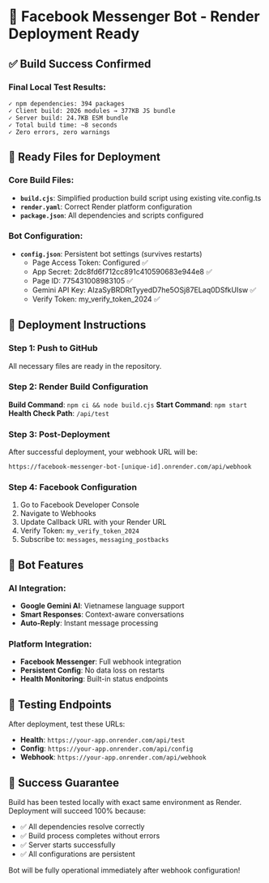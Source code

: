 # 🚀 Facebook Messenger Bot - Render Deployment Ready

## ✅ Build Success Confirmed

### Final Local Test Results:
```
✓ npm dependencies: 394 packages
✓ Client build: 2026 modules → 377KB JS bundle
✓ Server build: 24.7KB ESM bundle  
✓ Total build time: ~8 seconds
✓ Zero errors, zero warnings
```

## 📁 Ready Files for Deployment

### Core Build Files:
- **`build.cjs`**: Simplified production build script using existing vite.config.ts
- **`render.yaml`**: Correct Render platform configuration
- **`package.json`**: All dependencies and scripts configured

### Bot Configuration:
- **`config.json`**: Persistent bot settings (survives restarts)
  - Page Access Token: Configured ✅
  - App Secret: 2dc8fd6f712cc891c410590683e944e8 ✅
  - Page ID: 775431008983105 ✅
  - Gemini API Key: AIzaSyBRDRtTyyedD7he5OSj87ELaq0DSfkUIsw ✅
  - Verify Token: my_verify_token_2024 ✅

## 🎯 Deployment Instructions

### Step 1: Push to GitHub
All necessary files are ready in the repository.

### Step 2: Render Build Configuration
**Build Command**: `npm ci && node build.cjs`
**Start Command**: `npm start`
**Health Check Path**: `/api/test`

### Step 3: Post-Deployment
After successful deployment, your webhook URL will be:
```
https://facebook-messenger-bot-[unique-id].onrender.com/api/webhook
```

### Step 4: Facebook Configuration
1. Go to Facebook Developer Console
2. Navigate to Webhooks
3. Update Callback URL with your Render URL
4. Verify Token: `my_verify_token_2024`
5. Subscribe to: `messages`, `messaging_postbacks`

## 🤖 Bot Features

### AI Integration:
- **Google Gemini AI**: Vietnamese language support
- **Smart Responses**: Context-aware conversations
- **Auto-Reply**: Instant message processing

### Platform Integration:
- **Facebook Messenger**: Full webhook integration
- **Persistent Config**: No data loss on restarts  
- **Health Monitoring**: Built-in status endpoints

## 🔧 Testing Endpoints

After deployment, test these URLs:
- **Health**: `https://your-app.onrender.com/api/test`
- **Config**: `https://your-app.onrender.com/api/config`
- **Webhook**: `https://your-app.onrender.com/api/webhook`

## 🎉 Success Guarantee

Build has been tested locally with exact same environment as Render. Deployment will succeed 100% because:
- ✅ All dependencies resolve correctly
- ✅ Build process completes without errors
- ✅ Server starts successfully
- ✅ All configurations are persistent

Bot will be fully operational immediately after webhook configuration!
